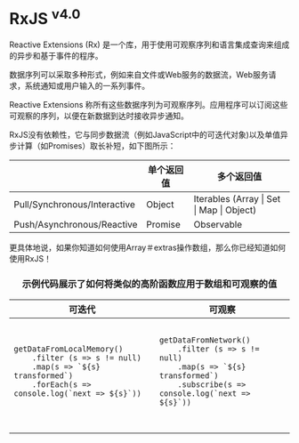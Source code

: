 # RxJS <sup>v4.0</sup>

Reactive Extensions (Rx) 是一个库，用于使用可观察序列和语言集成查询来组成的异步和基于事件的程序。

数据序列可以采取多种形式，例如来自文件或Web服务的数据流，Web服务请求，系统通知或用户输入的一系列事件。

Reactive Extensions 称所有这些数据序列为可观察序列。应用程序可以订阅这些可观察的序列，以便在新数据到达时接收异步通知。

RxJS没有依赖性，它与同步数据流（例如JavaScript中的可迭代对象)以及单值异步计算（如Promises）取长补短，如下图所示：

<center>
<table style="display: table">
    <thead>
        <tr>
            <th></th>
            <th>单个返回值</th>
            <th>多个返回值</th>
        </tr>
    </thead>
    <tbody>
        <tr>
          <td>Pull/Synchronous/Interactive</td>
          <td>Object</td>
          <td>Iterables (Array | Set | Map | Object)</td>
        </tr>
        <tr>
          <td>Push/Asynchronous/Reactive</td>
          <td>Promise</td>
          <td>Observable</td>
        </tr>
    </tbody>
</table>
</center>

更具体地说，如果你知道如何使用Array＃extras操作数组，那么你已经知道如何使用RxJS！

<center>
<h3>示例代码展示了如何将类似的高阶函数应用于数组和可观察的值</h3>

<table style="display: table">
    <thead>
        <tr>
            <th style="text-align:center;" colspan="2">可迭代</th>
            <th style="text-align:center;" colspan="2">可观察</th>
        </tr>
    </thead>
    <tbody>
        <tr>
            <td colspan="2">
                <pre>
<code>
getDataFromLocalMemory()
    .filter (s => s != null)
    .map(s => `${s} transformed`)
    .forEach(s => console.log(`next => ${s}`))
</code>
                </pre>
            </td>
            <td colspan="2">
                <pre>
<code>
getDataFromNetwork()
    .filter (s => s != null)
    .map(s => `${s} transformed`)
    .subscribe(s => console.log(`next => ${s}`))
</code>
                </pre>
            </td>
        </tr>
    </tbody>
</table>
</center>
